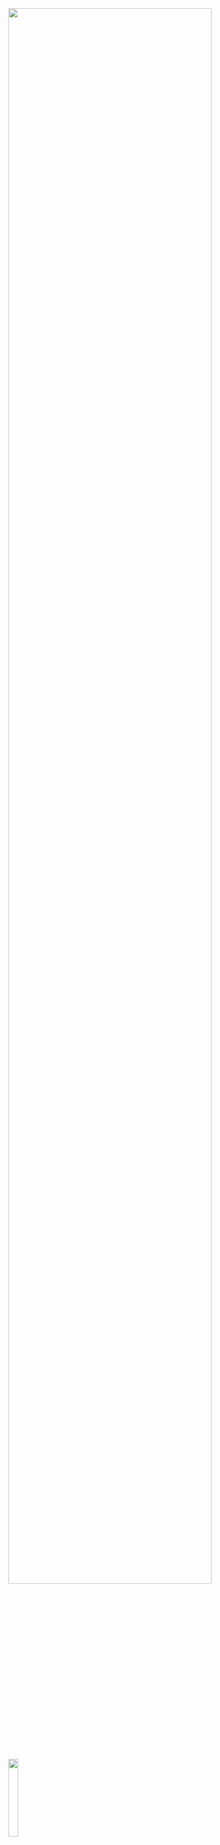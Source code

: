 <!---# HENRIQUE BESERRA <img src="https://cdn-icons-png.flaticon.com/512/7388/7388563.png" width="50px">
<img src="https://media-exp1.licdn.com/dms/image/C5616AQEGdk_XkQkeMg/profile-displaybackgroundimage-shrink_200_800/0/1643814217643?e=2147483647&v=beta&t=hJCIIK-a9Zq0hCogAQ4GLBb0XwPExp6xKVSfP-dKa2w"  width='90%' >


### Seja Bem vindo ao meu perfil do Github  
#### Welcome to my GitHub profile    <img src="https://cdn.jsdelivr.net/gh/devicons/devicon/icons/git/git-original.svg" width="18" height="20"/>



<div>
<a href="https://github.com/HenriqueBeserra">
<img height="160em" src="https://github-readme-stats.vercel.app/api/top-langs/?username=HenriqueBeserra&layout=compact&langs_count=7&theme=tokyonight"/>
<img height="160em" src="https://github-readme-stats.vercel.app/api?username=HenriqueBeserra&show_icons=true&theme=tokyonight&include_all_commits=true&"/>
</div>
  
### Estudo:
  <img src="https://cdn.jsdelivr.net/gh/devicons/devicon/icons/javascript/javascript-original.svg" width="40" height="40"/>
  <img src="https://cdn.jsdelivr.net/gh/devicons/devicon/icons/python/python-original.svg" width="40" height="40"/>
  <img src="https://cdn.jsdelivr.net/gh/devicons/devicon/icons/html5/html5-original-wordmark.svg" width="40" height="40"/>
  <img src="https://cdn.jsdelivr.net/gh/devicons/devicon/icons/css3/css3-original.svg" width="40" height="40"/>
  <img src="https://cdn.jsdelivr.net/gh/devicons/devicon/icons/nodejs/nodejs-original-wordmark.svg" width="40" height="40"/>
  <img src="https://cdn.jsdelivr.net/gh/devicons/devicon/icons/flask/flask-original.svg" width="40" height="40"/>



### Contatos:


<div>
<a href="https://www.instagram.com/?hl=pt-br/" target="_blank"><img src="https://img.shields.io/badge/-Instagram-%23E4405F?style=for-the-badge&logo=instagram&logoColor=white" target="_blank"></a>
<a href = "https://mail.google.com/mail/u/0/?tab=rm&ogbl#inbox"><img src="https://img.shields.io/badge/Gmail-D14836?style=for-the-badge&logo=gmail&logoColor=white" target="_blank"></a>
<a href="https://www.linkedin.com/in/henrique-beserra-800817176/" target="_blank"><img src="https://img.shields.io/badge/-LinkedIn-%230077B5?style=for-the-badge&logo=linkedin&logoColor=white" target="_blank"></a>   
</div>

HenriqueBeserra/HenriqueBeserra is a ✨ special ✨ repository because its `README.md` (this file) appears on your GitHub profile.
You can click the Preview link to take a look at your changes.
--->
<img src="https://media-exp1.licdn.com/dms/image/C5616AQEGdk_XkQkeMg/profile-displaybackgroundimage-shrink_200_800/0/1643814217643?e=2147483647&v=beta&t=hJCIIK-a9Zq0hCogAQ4GLBb0XwPExp6xKVSfP-dKa2w"  width='90%' >
<img align="center" style="margin-bottom:100px" border-radius=10px; margin-left=50% width=20%  src='https://avatars.githubusercontent.com/u/76842548?v=4' &nbsp;&nbsp;&nbsp; />


<p align="center">I ❤️ solve great challenges using tech. <br><br> From backend development using Flask to frontend development using ReactTS, I am <strong>passionate to discover new stuffs</strong> and use them to create high quality solutions. Today, I'm a <strong>full stack mid-level developer</strong> focused on web development.</p>&nbsp;

<div  align="center" style="margin-bottom:100px">
<img width=55% align="center"  src="https://github-readme-streak-stats.herokuapp.com?user=HenriqueBeserra&theme=radical&mode=weekly" />
<img width=40% align="center" src="https://github-readme-stats-git-main-HenriqueBeserra.vercel.app/api/top-langs/?username=HenriqueBeserra&show_icons=true&theme=radical&layout=compact" />
 </div>
 
 &nbsp;
 &nbsp;



## My Skills

#### Main Stack:

![Python](https://img.shields.io/badge/Python-14354C?style=for-the-badge&logo=python&logoColor=white)&nbsp;
![JavaScript](https://img.shields.io/badge/JavaScript-F7DF1E?style=for-the-badge&logo=javascript&logoColor=black)&nbsp;
![Typescript](https://img.shields.io/badge/TypeScript-007ACC?style=for-the-badge&logo=typescript&logoColor=white)&nbsp;
![HTML](https://img.shields.io/badge/HTML5-E34F26?style=for-the-badge&logo=html5&logoColor=white)&nbsp;
![CSS](https://img.shields.io/badge/CSS3-1572B6?style=for-the-badge&logo=css3&logoColor=white)&nbsp;
![Flask](https://img.shields.io/badge/Flask-000000?style=for-the-badge&logo=flask&logoColor=white)&nbsp;
![React.js](https://img.shields.io/badge/React-20232A?style=for-the-badge&logo=react&logoColor=61DAFB)&nbsp;
![Cypress](https://img.shields.io/badge/cypress-239120?style=for-the-badge&logo=cypress)&nbsp;
![RabbitMQ](https://img.shields.io/badge/rabbitmq-%23FF6600.svg?&style=for-the-badge&logo=rabbitmq&logoColor=white)&nbsp;
![Git](https://img.shields.io/badge/GIT-E44C30?style=for-the-badge&logo=git&logoColor=white)&nbsp;
![Graphql](https://img.shields.io/badge/graphql-E10098?style=for-the-badge&logo=graphql&logoColor=white)&nbsp;

<img src="https://raw.githubusercontent.com/MicaelliMedeiros/micaellimedeiros/master/image/computer-illustration.png" min-width="400px" max-width="400px" width="400px" align="right" alt="Computador iuriCode">

#### Secondary Stack:

![Csharp](https://img.shields.io/badge/C%23-239120?style=for-the-badge&logo=c-sharp&logoColor=white)&nbsp;
![R](https://img.shields.io/badge/R-276DC3?style=for-the-badge&logo=r&logoColor=white)&nbsp;
![Unity](https://img.shields.io/badge/Unity-100000?style=for-the-badge&logo=unity&logoColor=white)&nbsp;
![Django](https://img.shields.io/badge/Django-092E20?style=for-the-badge&logo=django&logoColor=white)&nbsp;

#### Studying in this moment:

![GCP](https://img.shields.io/badge/Google_Cloud-4285F4?style=for-the-badge&logo=google-cloud&logoColor=white)&nbsp;
![Kubernetes](https://img.shields.io/badge/kubernetes-4285F4?style=for-the-badge&logo=kubernetes&logoColor=white)&nbsp;

#### Databases:

![MongoDB](https://img.shields.io/badge/MongoDB-4EA94B?style=for-the-badge&logo=mongodb&logoColor=white)&nbsp;
![Postgresql](https://img.shields.io/badge/PostgreSQL-316192?style=for-the-badge&logo=postgresql&logoColor=white)&nbsp;

#### Workstation Tools:

![VScode](https://img.shields.io/badge/vscode-4285F4?style=for-the-badge&logo=vscode&logoColor=white)&nbsp;
![Asana](https://img.shields.io/badge/asana-E44C30?style=for-the-badge&logo=asana&logoColor=white)&nbsp;
![Notion](https://img.shields.io/badge/Notion-000000?style=for-the-badge&logo=notion&logoColor=white)&nbsp;
![Slack](https://img.shields.io/badge/Slack-4A154B?style=for-the-badge&logo=slack&logoColor=white)&nbsp;
![Ubuntu](https://img.shields.io/badge/Ubuntu-E95420?style=for-the-badge&logo=ubuntu&logoColor=white)&nbsp;

&nbsp;
&nbsp;

## Contacts:

<div> 
<a href="https://www.instagram.com/rafa.alexandrino" target="_blank"><img src="https://img.shields.io/badge/-Instagram-%23E4405F?style=for-the-badge&logo=instagram&logoColor=white">
</a>
<a href = "mailto:contato.Beserrahnrq@gmail.com"> <img src="https://img.shields.io/badge/-Gmail-%23333?style=for-the-badge&logo=gmail&logoColor=white" target="_blank"></a>
<a href="https://www.linkedin.com/in/rafael-ladeia/" target="_blank"><img src="https://img.shields.io/badge/-LinkedIn-%230077B5?style=for-the-badge&logo=linkedin&logoColor=white"  target="_blank"></a> 
<a href="https://medium.com/@henrique_beserra" target="_blank"><img src="https://img.shields.io/badge/-Medium-%23000000?style=for-the-badge&logo=medium&logoColor=white"  target="_blank"></a> 
</div>&nbsp;&nbsp;
 

  
  
<img width=100% src="https://capsule-render.vercel.app/api?type=waving&color=8F0D87&height=120&section=footer"/>

